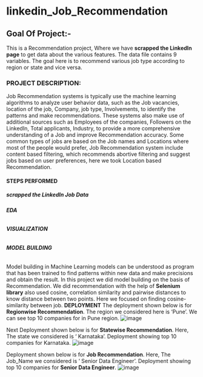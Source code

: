 # linkedin_Job_Recommendation
## **Goal Of Project:-**
This is a Recommendation project, Where we have **scrapped the LinkedIn page** to get data about the various features.
The data file contains 9 variables. The goal here is to recommend various job type according to region or state and vice versa.

### **PROJECT DESCRIPTION:**
Job Recommendation systems is typically use the machine learning algorithms to analyze user behavior data, such as the Job vacancies, 
location of the job, Company, job type, Involvements, to identify the patterns and make recommendations.
These systems also make use of additional sources such as Employees of the companies, Followers on the LinkedIn, 
Total applicants, Industry, to provide a more comprehensive understanding of a Job and improve Recommendation accuracy.
Some common types of jobs are based on the Job names and Locations where most of the people would prefer, 
Job Recommendation system include content based filtering, which recommends abortive filtering and suggest jobs based on user preferences, 
here we took Location based Recommendation. 

#### **STEPS PERFORMED**
##### **scrapped the LinkedIn Job Data**
###### **EDA**
###### **VISUALIZATION**
###### **MODEL BUILDING**
Model building in Machine Learning models can be understood as program that has been trained to find patterns within new data and make precisions and obtain the result.
In this project we did model building on the basis of Recommendation. We did recommendation with the help of **Selenium library** also used cosine, correlation similarity and pairwise distances to know distance between two points.
Here we focused on finding cosine-similarity between job.
**DEPLOYMENT**
The deployment shown below is for **Regionwise Recommendation**. The region we considered here is ‘Pune’. 
We can see top 10 companies for in Pune region.
![image](https://github.com/mdamanalam/Job_Recommendation_linkedin/assets/98773885/67e864bb-314a-4467-b156-01b2c7257c8e)

Next Deployment shown below is for **Statewise Recommendation**. Here, The state we 
considered is ‘ Karnataka’. Deployment showing top 10 companies for Karnataka.
![image](https://github.com/mdamanalam/Job_Recommendation_linkedin/assets/98773885/d312d674-752b-41ad-907d-068092b5f33c)


Deployment shown below is for **Job Recommendation**. Here, The Job_Name we 
considered is ‘ Senior Data Engineer’. Deployment showing top 10 companies for **Senior Data Engineer**.
![image](https://github.com/mdamanalam/Job_Recommendation_linkedin/assets/98773885/5d0e2006-3297-4ee4-bebf-92ebe690e366)

















